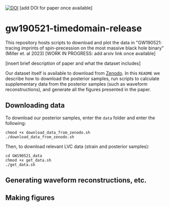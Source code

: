 [![DOI](https://zenodo.org/badge/DOI/10.5281/zenodo.8349582.svg)](https://doi.org/10.5281/zenodo.8349582)
[add DOI for paper once available]


# gw190521-timedomain-release

This repository hosts scripts to download and plot the data in "GW190521: tracing imprints of spin-precession on the most massive black hole binary" (Miller et. al 2023) [WORK IN PROGRESS: add arxiv link once available]

[insert brief description of paper and what the dataset includes]

Our dataset itself is available to download from [Zenodo](https://doi.org/10.5281/zenodo.8349582).
In this `README` we describe how to download the posterior samples, run scripts to calculate supplementary data from the posterior samples (such as waveform reconstructions), and generate all the figures presented in the paper.

## Downloading data

To download our posterior samples, enter the `data` folder and enter the following: 
```
chmod +x download_data_from_zenodo.sh
./download_data_from_zenodo.sh
```

Then, to download relevant LVC data (strain and posterior samples): 
```
cd GW190521_data
chmod +x get_data.sh
./get_data.sh
```

## Generating waveform reconstructions, etc. 


## Making figures
